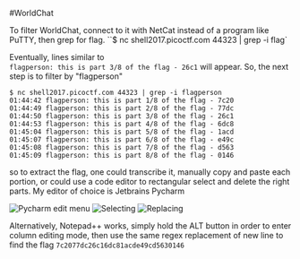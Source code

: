 #WorldChat

To filter WorldChat, connect to it with NetCat instead of a program like PuTTY, then grep for flag.
``$ nc shell2017.picoctf.com 44323 | grep -i flag`

Eventually, lines similar to  
`flagperson: this is part 3/8 of the flag - 26c1` will appear. So, the next step is to filter by "flagperson"
```
$ nc shell2017.picoctf.com 44323 | grep -i flagperson
01:44:42 flagperson: this is part 1/8 of the flag - 7c20
01:44:49 flagperson: this is part 2/8 of the flag - 77dc
01:44:50 flagperson: this is part 3/8 of the flag - 26c1
01:44:53 flagperson: this is part 4/8 of the flag - 6dc8
01:45:04 flagperson: this is part 5/8 of the flag - 1acd
01:45:07 flagperson: this is part 6/8 of the flag - e49c
01:45:08 flagperson: this is part 7/8 of the flag - d563
01:45:09 flagperson: this is part 8/8 of the flag - 0146
```

so to extract the flag, one could transcribe it, manually copy and paste each portion, or could use a code editor to rectangular select and delete the right parts. My editor of choice is Jetbrains Pycharm

![Pycharm edit menu](/images/WorldChat1.png)
![Selecting](/images/WorldChat2.png)
![Replacing](/images/WorldChat3.png)

Alternatively, Notepad++ works, simply hold the ALT button in order to enter column editing mode, then use the same regex replacement of new line to find the flag
`7c2077dc26c16dc81acde49cd5630146`